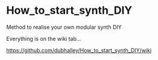 # How_to_start_synth_DIY

Method to realise your own modular synth DIY

Everything is on the wiki tab...

https://github.com/dubhalley/How_to_start_synth_DIY/wiki
